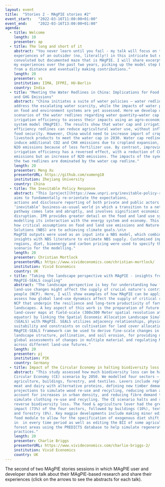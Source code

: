 ```yaml
---
layout: event
title:  "Stories 2 - MAgPIE stories #2"
event_start:   "2022-03-16T11:00:00+01:00"
event_end:     "2022-03-16T13:00:00+01:00"
agenda:
  - title: Welcome
    length: 10
    presenter: ap
  - title: The long and short of it
    abstract: "You never learn until you fail - my talk will focus on the
    experiences of an outsider (no, literally!) in this intricate but explicit,
    convoluted but documented maze that is MAgPIE. I will share excerpts about
    my experiences over the past two years, picking up the model step by step
    from a distance and eventually making contributions."
    length: 20
    presenter: vs
    institution: IIMA, IFPRI, HU-Berlin
    country: India
  - title: "Meeting the Water Redlines in China: Implications for Food, Trade,
    and GHG Emissions"
    abstract: "China initiates a suite of water policies – water redlines to
    address the escalating water scarcity, while the impacts of water policies
    on food and environment systems are yet assessed. Here we develop detailed
    scenarios of the water redlines regarding water quantity–water cap and
    irrigation efficiency to assess their impacts using an agro-economic land
    system model (MAgPIE). The results show that water cap and irrigation
    efficiency redlines can reduce agricultural water use, without influencing
    food security. However, China would need to increase import of crops and
    livestock products to meet the water cap in 2030. Water cap redline can
    induce additional CO2 and CH4 emissions due to cropland expansion, but fewer
    N2O emissions because of less fertilizer use. By contrast, improving
    irrigation efficiency has a reversed effect, with a reduction of CO2 and CH4
    emissions but an increase of N2O emissions. The impacts of the synergy of
    the two redlines are dominated by the water cap redline."
    length: 20
    presenter: Meng Xu
    presenterURL: https://github.com/xumeng18
    institution: Zhejiang University
    country: China
  - title: The Inevitable Policy Response
    abstract: "This [project](https://www.unpri.org/inevitable-policy-response/the-inevitable-policy-response-2021-forecast-policy-scenario-and-15c-required-policy-scenario/8726.article)
    aims to fundamentally re-orientate the expectations,
    actions and disclosure reporting of both private and public actors toward an
    ‘inevitable’ business-as-usual world in which a transition to a net zero
    pathway comes late and abruptly, and involves significant economic
    disruption. IPR provides greater detail on the food and land use system in
    modelling its interaction with the energy system and economy. This reveals
    how critical assumptions on food and land use emissions and Nature-Based
    Solutions (NBS) are to achieving climate goals.\n\n
    MagPIE outputs were used as an input into a NBS model, which combined MAgPIE
    insights with NBS literature to estimate NBS supply. Customised inputs on
    regions, diet, bioenergy and carbon pricing were used to specify the
    scenario for the modelling."
    length: 20
    presenter: Christian Mortlock
    presenterURL: https://www.vivideconomics.com/christian-mortlock/
    institution: Vivid Economics
    country: UK
  - title: "Taking the landscape perspective with MAgPIE - insights from the
    MAgPIE-SEALS coupling"
    abstract: "The landscape perspective is key for understanding how future
    land-use changes might affect the supply of crucial nature's contribution to
    people (NCP). Here, I will show examples of how MAgPIE can be applied to
    assess how global land-use dynamics affect the supply of critical regulating
    NCP that underpin the resilience and long-term productivity of farmed
    landscapes. A key aspect of this work is the preparation of future
    land-cover maps at field-scale (300x300 Meter spatial resolution at the
    equator) by linking the Spatial Economic Allocation Landscape Simulator
    (SEALS) with MAgPIE. SEALS utilizes adjacency relationships, physical
    suitability and constraints on cultivation for land cover allocation. The
    MAgPIE-SEALS framework can be used to derive fine-scale changes in
    landscape structure, pollination, and soil erosion, for providing nuanced
    global assessments of changes in multiple material and regulating NCP
    across different land-use futures."
    length: 20
    presenter: pj
    institution: PIK
    country: Germany
  - title: Impact of the Circular Economy in halting biodiversity loss
    abstract: "This study assessed how much biodiversity loss can be halted in a
    Circular Economy (CE) scenario by 2050. We modelled four sectors – food &
    agriculture, buildings, forestry, and textiles. Levers include replacing
    meat and dairy with alternative proteins, defining new timber demand
    projections to simulate wood re-use and recycling, reducing urban areas to
    account for increases in urban density, and reducing fibre demand to
    simulate clothing re-use and recycling. The CE scenario halts and starts to
    reverse biodiversity loss. The food & agriculture lever had the greatest
    impact (73%) of the four sectors, followed by buildings (10%), textiles (9%)
    and forestry (8%). Key magpie developments include making minor edits to the
    food module to allow for the specification of exogenous diet shift scenarios
    in  in every time period as well as editing the BII of some agricultural and
    forest areas using the PREDICTS database to help simulate regenerative
    practices."
    length: 20
    presenter: Charlie Briggs
    presenterURL: https://www.vivideconomics.com/charlie-briggs-2/
    institution: Vivid Economics
    country: UK
---
```


The second of two MAgPIE stories sessions in which MAgPIE user and developer
share talk about their MAgPIE-based research and share their experiences (click
on the arrows to see the abstracts for each talk).
